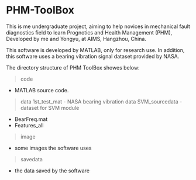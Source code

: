 # PHM-ToolBox
This is me undergraduate project, aiming to help novices in mechanical fault diagnostics field to learn Prognotics and Health Management (PHM), Developed by me and Yongyu, at AIMS, Hangzhou, China.

This software is developed by MATLAB, only for research use. In addition, this software uses a bearing vibration signal dataset provided by NASA.

The directory structure of PHM ToolBox showes below:
> code
  - MATLAB source code.
> data
  > 1st_test_mat
    - NASA bearing vibration data
  > SVM_sourcedata
    - dataset for SVM module
  - BearFreq.mat
  - Features_all
> image
  - some images the software uses
> savedata
  - the data saved by the software

